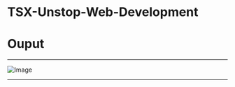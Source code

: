 # TSX-Unstop-Web-Development
# Ouput
---

![Image](https://github.com/user-attachments/assets/9e349adf-450d-41f6-aae1-4f780df30f6e)

---
